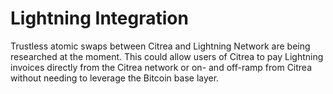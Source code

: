 # Lightning Integration

Trustless atomic swaps between Citrea and Lightning Network are being researched at the moment. This could allow users of Citrea to pay Lightning invoices directly from the Citrea network or on- and off-ramp from Citrea without needing to leverage the Bitcoin base layer.
